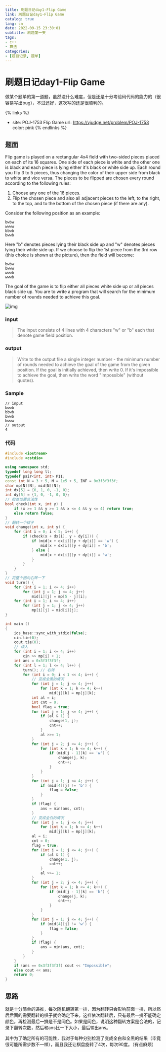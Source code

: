 ```yaml
---
title: 刷题日记day1-Flip Game
link: 刷题日记day1-Flip Game
catalog: true
lang: cn
date: 2022-09-15 23:30:01 
subtitle: 刷题第一天
tags:
- c++
- 算法
categories:
- [题目记录, 题单]
---
```

# 刷题日记day1-Flip Game

做某个题单的第一道题，虽然没什么难度，但是还是十分考验码代码的能力的（很容易写出bug），不过还好，这次写的还是很顺利的。

{% links %}
- site: POJ-1753 Flip Game
  url: https://vjudge.net/problem/POJ-1753
  color: pink
{% endlinks %} 
## 题面

Flip game is played on a rectangular 4x4 field with two-sided pieces placed on each of its 16 squares. One side of each piece is white and the other one is black and each piece is lying either it's black or white side up. Each round you flip 3 to 5 pieces, thus changing the color of their upper side from black to white and vice versa. The pieces to be flipped are chosen every round according to the following rules:

1. Choose any one of the 16 pieces.
2. Flip the chosen piece and also all adjacent pieces to the left, to the right, to the top, and to the bottom of the chosen piece (if there are any).

Consider the following position as an example:

```
bwbw
wwww
bbwb
bwwb
```

Here "b" denotes pieces lying their black side up and "w" denotes pieces lying their white side up. If we choose to flip the 1st piece from the 3rd row (this choice is shown at the picture), then the field will become:

```
bwbw
bwww
wwwb
wwwb
```

The goal of the game is to flip either all pieces white side up or all pieces black side up. You are to write a program that will search for the minimum number of rounds needed to achieve this goal.

![img](https://vj.csgrandeur.cn/14b4b3ec0b5261bea3a5ad9f1313252c?v=1663071533)

### input

> The input consists of 4 lines with 4 characters "w" or "b" each that denote game field position.

### output

> Write to the output file a single integer number - the minimum number of rounds needed to achieve the goal of the game from the given position. If the goal is initially achieved, then write 0. If it's impossible to achieve the goal, then write the word "Impossible" (without quotes).

### Sample

```
// input
bwwb
bbwb
bwwb
bwww
// output
4
```

### 代码

```cpp
#include <iostream>
#include <cstdio>

using namespace std;
typedef long long ll;
typedef pair<int, int> PII;
const int N = 3 + 5, M = 1e5 + 5, INF = 0x3f3f3f3f;
char mp[N][N], mid[N][N];
int dx[5] = {0, 1, 0, -1, 0};
int dy[5] = {1, 0, -1, 0, 0};
// 检查位置合法性
bool check(int x, int y) {
    if (x >= 1 && y >= 1 && x <= 4 && y <= 4) return true;
    else return false;
}
// 翻转一个棋子
void change(int x, int y) {
    for (int i = 0; i < 5; i++) {
        if (check(x + dx[i], y + dy[i])) {
            if (mid[x + dx[i]][y + dy[i]] == 'w') {
                mid[x + dx[i]][y + dy[i]] = 'b';
            } else {
                mid[x + dx[i]][y + dy[i]] = 'w';
            }
        }
    }
}
// 将整个图向右转一下
void turn() {
    for (int i = 1; i <= 4; i++)
        for (int j = 1; j <= 4; j++)
            mid[i][j] = mp[5 - j][i];
    for (int i = 1; i <= 4; i++)
        for (int j = 1; j <= 4; j++)
            mp[i][j] = mid[i][j];
}

int main ()
{
    ios_base::sync_with_stdio(false);
    cin.tie(0);
    cout.tie(0);
  	// 读入
    for (int i = 1; i <= 4; i++)
        cin >> mp[i] + 1;
    int ans = 0x3f3f3f3f;
    for (int l = 1; l <= 4; l++) {
        turn(); // 右转
        for (int i = 0; i < 1 << 4; i++) {
          	// 变成全黑的情况
            for (int j = 1; j <= 4; j++)
                for (int k = 1; k <= 4; k++)
                    mid[j][k] = mp[j][k];
            int al = i;
            int cnt = 0;
            bool flag = true;
            for (int j = 1; j <= 4; j++) {
                if (al & 1) {
                    change(1, j);
                    cnt++;
                }
                al >>= 1;
            }
            for (int j = 2; j <= 4; j++) {
                for (int k = 1; k <= 4; k++) {
                    if (mid[j - 1][k] == 'w') {
                        change(j, k);
                        cnt++;
                    }
                }
            }
            for (int j = 1; j <= 4; j++) {
                if (mid[4][j] != 'b') {
                    flag = false;
                }
            }
            if (flag) {
                ans = min(ans, cnt);
            }
          	// 变成全白的情况
            for (int j = 1; j <= 4; j++)
                for (int k = 1; k <= 4; k++)
                    mid[j][k] = mp[j][k];
            al = i;
            cnt = 0;
            flag = true;
            for (int j = 1; j <= 4; j++) {
                if (al & 1) {
                    change(1, j);
                    cnt++;
                }
                al >>= 1;
            }
            for (int j = 2; j <= 4; j++) {
                for (int k = 1; k <= 4; k++) {
                    if (mid[j - 1][k] == 'b') {
                        change(j, k);
                        cnt++;
                    }
                }
            }
            for (int j = 1; j <= 4; j++) {
                if (mid[4][j] != 'w') {
                    flag = false;
                }
            }
            if (flag) {
                ans = min(ans, cnt);
            }
        }
    }
    if (ans == 0x3f3f3f3f) cout << "Impossible";
    else cout << ans;
    return 0;
}
```

## 思路

就是十分简单的递推，每次随机翻转第一排，因为翻转只会影响前面一排，所以然后后面的需要翻转的棋子就会确定下来，这样依次翻转后，只有最后一排不能确定颜色，再检测最后一排是不是同色。如果是同色，说明这种翻转方案是合法的，记录下翻转次数，然后和ans比一下大小，最后输出ans。

其中为了确定所有的可能性，我对于每种分别检测了变成全白和全黑的结果（毕竟很可能所需步数不一样），而且我还让棋盘旋转了4次，每次90度。（有点麻烦）